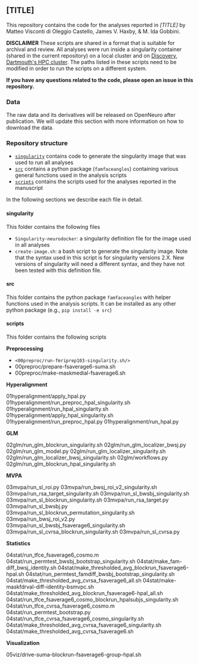 ## [TITLE]

This repository contains the code for the analyses reported in *[TITLE]* by Matteo Visconti di Oleggio Castello, James V. Haxby, & M. Ida Gobbini.

**DISCLAIMER** These scripts are shared in a format that is suitable for archival and review. All analyses were run inside a singularity container (shared in the current repository) on a local cluster and on [Discovery, Dartmouth's HPC cluster](https://rc.dartmouth.edu/index.php/discovery-overview/). The paths listed in these scripts need to be modified in order to run the scripts on a different system.

**If you have any questions related to the code, please open an issue in this repository.**

### Data

The raw data and its derivatives will be released on OpenNeuro after publication. We will update this section with more information on how to download the data.

### Repository structure

* [`singularity`](singularity) contains code to generate the singularity image that was used to run all analyses
* [`src`](src) contains a python package (`famfaceangles`) containing various general functions used in the analysis scripts
* [`scripts`](scripts)  contains the scripts used for the analyses reported in the manuscript

In the following sections we describe each file in detail.

#### singularity

This folder contains the following files

* `Singularity-neurodocker`: a singularity definition file for the image used in all analyses
* `create-image.sh`: a bash script to generate the singularity image. Note that the syntax used in this script is for singularity versions 2.X. New versions of singularity will need a different syntax, and they have not been tested with this definition file.

#### src

This folder contains the python package `famfaceangles` with helper functions used in the analysis scripts. It can be installed as any other python package (e.g., `pip install -e src`)

#### scripts

This folder contains the following scripts

**Preprocessing**
* `<00preproc/run-fmriprep103-singularity.sh/>`
* 00preproc/prepare-fsaverage6-suma.sh
* 00preproc/make-maskmedial-fsaverage6.sh

**Hyperalignment**

01hyperalignment/apply_hpal.py
01hyperalignment/run_preproc_hpal_singularity.sh
01hyperalignment/run_hpal_singularity.sh
01hyperalignment/apply_hpal_singularity.sh
01hyperalignment/run_preproc_hpal.py
01hyperalignment/run_hpal.py

**GLM** 

02glm/run_glm_blockrun_singularity.sh
02glm/run_glm_localizer_bwsj.py
02glm/run_glm_model.py
02glm/run_glm_localizer_singularity.sh
02glm/run_glm_localizer_bwsj_singularity.sh
02glm/workflows.py
02glm/run_glm_blockrun_hpal_singularity.sh

**MVPA**

03mvpa/run_sl_roi.py
03mvpa/run_bwsj_roi_v2_singularity.sh
03mvpa/run_rsa_target_singularity.sh
03mvpa/run_sl_bwsbj_singularity.sh
03mvpa/run_sl_blockrun_singularity.sh
03mvpa/run_rsa_target.py
03mvpa/run_sl_bwsbj.py
03mvpa/run_sl_blockrun_permutation_singularity.sh
03mvpa/run_bwsj_roi_v2.py
03mvpa/run_sl_bwsbj_fsaverage6_singularity.sh
03mvpa/run_sl_cvrsa_blockrun_singularity.sh
03mvpa/run_sl_cvrsa.py

**Statistics**

04stat/run_tfce_fsaverage6_cosmo.m
04stat/run_permtest_bwsbj_bootstrap_singularity.sh
04stat/make_fam-diff_bwsj_identity.sh
04stat/make_thresholded_avg_blockrun_fsaverage6-hpal.sh
04stat/run_permtest_famdiff_bwsbj_bootstrap_singularity.sh
04stat/make_thresholded_avg_cvrsa_fsaverage6_all.sh
04stat/make-maskfdrval-diff-identity-bsmvpc.sh
04stat/make_thresholded_avg_blockrun_fsaverage6-hpal_all.sh
04stat/run_tfce_fsaverage6_cosmo_blockrun_hpalsubjs_singularity.sh
04stat/run_tfce_cvrsa_fsaverage6_cosmo.m
04stat/run_permtest_bootstrap.py
04stat/run_tfce_cvrsa_fsaverage6_cosmo_singularity.sh
04stat/make_thresholded_avg_cvrsa_fsaverage6_singularity.sh
04stat/make_thresholded_avg_cvrsa_fsaverage6.sh

**Visualization**

05viz/drive-suma-blockrun-fsaverage6-group-hpal.sh
